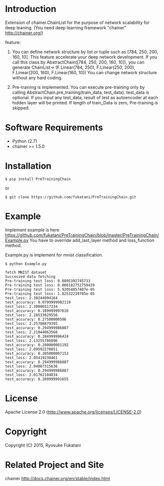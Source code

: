 
Introduction
==============================

Extension of chainer.ChainList for the purpose of network scalability for deep leaning.
(You need deep learning framework "chainer" http://chainer.org/)

feature:
1) You can define network structure by list or tuple such as [784, 250, 200, 160, 10].
   This feature accelerate your deep network development.
   If you call this class by AbstractChain([784, 250, 200, 160, 10]),
   you can generate ChainList->
   (F.Linear(784, 250),
   F.Linear(250, 200),
   F.Linear(200, 160),
   F.Linear(160, 10))
   You can change network structure without any hard coding.

2) Pre-training is implemented.
   You can execute pre-training only by calling AbstractChain.pre_training(train_data, test_data).
   test_data is optional.
   If you input any test_data, result of test as autoencoder at each hidden layer will be printed.
   If length of train_Data is zero, Pre-training is skipped.


Software Requirements
==============================
* Python (2.7)
* chainer >= 1.5.0

Installation
==============================

```
$ pip install PreTrainingChain
```

or

```
$ git clone https://github.com/fukatani/PreTrainingChain.git
```

Example
==============================

Implement example is here
https://github.com/fukatani/PreTrainingChain/blob/master/PreTrainingChain/Example.py
You have to override add_last_layer method and loss_function method.

Example.py is implement for  mnist classification.

```
$ python Example.py

fetch MNIST dataset
Successed data fetching
Pre-training test loss: 0.0895392745733
Pre-training test loss: 0.000182752759429
Pre-training test loss: 5.92054857407e-05
Pre-training test loss: 1.82532239705e-05
test_loss: 2.30244994164
test_accuracy: 0.0799999982119
test_loss: 2.30086517334
test_accuracy: 0.189999997616
test_loss: 2.28533029556
test_accuracy: 0.27500000596
test_loss: 2.25788879395
test_accuracy: 0.294999986887
test_loss: 2.21044063568
test_accuracy: 0.284999996424
test_loss: 2.13255786896
test_accuracy: 0.280000001192
test_loss: 2.09592270851
test_accuracy: 0.305000007153
test_loss: 2.05419230461
test_accuracy: 0.294999986887
test_loss: 2.04007315636
test_accuracy: 0.294999986887
test_loss: 2.01762104034
test_accuracy: 0.289999991655
```


License
==============================

Apache License 2.0
(http://www.apache.org/licenses/LICENSE-2.0)


Copyright
==============================

Copyright (C) 2015, Ryosuke Fukatani

Related Project and Site
==============================

chainer
http://docs.chainer.org/en/stable/index.html

